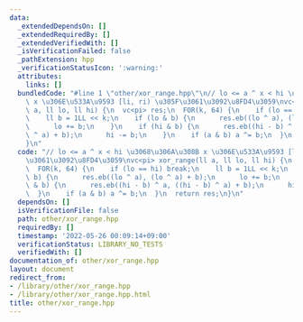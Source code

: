```yaml
---
data:
  _extendedDependsOn: []
  _extendedRequiredBy: []
  _extendedVerifiedWith: []
  _isVerificationFailed: false
  _pathExtension: hpp
  _verificationStatusIcon: ':warning:'
  attributes:
    links: []
  bundledCode: "#line 1 \"other/xor_range.hpp\"\n// lo <= a ^ x < hi \u3068\u306A\u308B\
    \ x \u306E\u533A\u9593 [li, ri) \u305F\u3061\u3092\u8FD4\u3059\nvc<pi> xor_range(ll\
    \ a, ll lo, ll hi) {\n  vc<pi> res;\n  FOR(k, 64) {\n    if (lo == hi) break;\n\
    \    ll b = 1LL << k;\n    if (lo & b) {\n      res.eb((lo ^ a), (lo ^ a) + b);\n\
    \      lo += b;\n    }\n    if (hi & b) {\n      res.eb((hi - b) ^ a, ((hi - b)\
    \ ^ a) + b);\n      hi -= b;\n    }\n    if (a & b) a ^= b;\n  }\n  return res;\n\
    }\n"
  code: "// lo <= a ^ x < hi \u3068\u306A\u308B x \u306E\u533A\u9593 [li, ri) \u305F\
    \u3061\u3092\u8FD4\u3059\nvc<pi> xor_range(ll a, ll lo, ll hi) {\n  vc<pi> res;\n\
    \  FOR(k, 64) {\n    if (lo == hi) break;\n    ll b = 1LL << k;\n    if (lo &\
    \ b) {\n      res.eb((lo ^ a), (lo ^ a) + b);\n      lo += b;\n    }\n    if (hi\
    \ & b) {\n      res.eb((hi - b) ^ a, ((hi - b) ^ a) + b);\n      hi -= b;\n  \
    \  }\n    if (a & b) a ^= b;\n  }\n  return res;\n}\n"
  dependsOn: []
  isVerificationFile: false
  path: other/xor_range.hpp
  requiredBy: []
  timestamp: '2022-05-26 00:09:14+09:00'
  verificationStatus: LIBRARY_NO_TESTS
  verifiedWith: []
documentation_of: other/xor_range.hpp
layout: document
redirect_from:
- /library/other/xor_range.hpp
- /library/other/xor_range.hpp.html
title: other/xor_range.hpp
---
```

